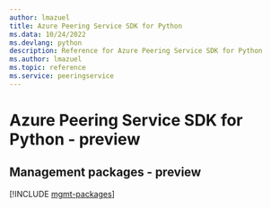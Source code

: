 ```yaml
---
author: lmazuel
title: Azure Peering Service SDK for Python
ms.data: 10/24/2022
ms.devlang: python
description: Reference for Azure Peering Service SDK for Python
ms.author: lmazuel
ms.topic: reference
ms.service: peeringservice
---
```

# Azure Peering Service SDK for Python - preview

## Management packages - preview
[!INCLUDE [mgmt-packages](peering-service-mgmt-index.md)]
